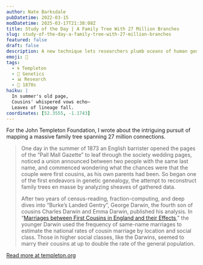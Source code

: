 ```yaml
---
author: Nate Barksdale
pubDatetime: 2022-03-15
modDatetime: 2025-03-17T21:38:08Z
title: Study of the Day | A Family Tree With 27 Million Branches
slug: study-of-the-day-a-family-tree-with-27-million-branches
featured: false
draft: false
description: A new technique lets researchers plumb oceans of human genetic data to produce the largest ever family tree — and they’re just getting started.
emoji: 🌳
tags:
  - 🌀 Templeton
  - 🧬 Genetics
  - 📊 Research
  - 📅 1870s
haiku: |
  In summer's old page,  
  Cousins' whispered vows echo—  
  Leaves of lineage fall.
coordinates: [52.3555, -1.1743]
---
```


For the John Templeton Foundation, I wrote about the intriguing pursuit of mapping a massive family tree spanning 27 million connections.

> One day in the summer of 1873 an English barrister opened the pages of the “Pall Mall Gazette” to leaf through the society wedding pages, noticed a union announced between two people with the same last name, and commenced wondering what the chances were that the couple were first cousins, as his own parents had been. So began one of the first endeavors in genetic genealogy, the attempt to reconstruct family trees en masse by analyzing sheaves of gathered data.
>
> After two years of census-reading, fraction-computing, and deep dives into “Burke’s Landed Gentry”, George Darwin, the fourth son of cousins Charles Darwin and Emma Darwin, published his analysis. In “[Marriages between First Cousins in England and their Effects](http://darwin-online.org.uk/converted/pdf/1875_Marriages_A1058.pdf),” the younger Darwin used the frequency of same-name marriages to estimate the national rates of cousin marriage by location and social class. Those in higher social classes, like the Darwins, seemed to marry their cousins at up to double the rate of the general population.

[Read more at templeton.org](https://www.templeton.org/news/a-family-tree-with-27-million-branches)
